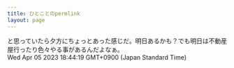 ```yaml
---
title: ひとことのpermlink
layout: page
---
```

<div class="box" dt="1680687859487">
  と思っていたら夕方にちょっとあった感じだ。明日あるかも？でも明日は不動産屋行ったり色々やる事があるんだよなぁ。
  <div class="content is-small">Wed Apr 05 2023 18:44:19 GMT+0900 (Japan Standard Time)</div>
</div>